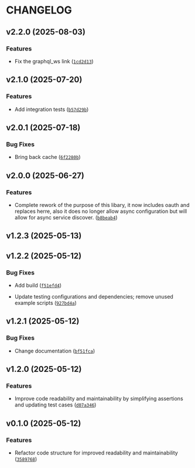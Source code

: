 # CHANGELOG


## v2.2.0 (2025-08-03)

### Features

- Fix the graphql_ws link
  ([`1cd2d13`](https://github.com/arkitektio/fakts-next/commit/1cd2d13e6bb3672a2e121e3c5794f318474537fa))


## v2.1.0 (2025-07-20)

### Features

- Add integration tests
  ([`b57d29b`](https://github.com/arkitektio/fakts-next/commit/b57d29ba2960da17db50d93d5300c4a8654730da))


## v2.0.1 (2025-07-18)

### Bug Fixes

- Bring back cache
  ([`6f2280b`](https://github.com/arkitektio/fakts-next/commit/6f2280b8a6597c741419a3b6a0a9618427eae41b))


## v2.0.0 (2025-06-27)

### Features

- Complete rework of the purpose of this libary, it now includes oauth and replaces herre, also it
  does no longer allow async configuration but will allow for async service discover.
  ([`b8beab4`](https://github.com/arkitektio/fakts-next/commit/b8beab476b3fc398e0f756fa6bcd70c7450036fb))


## v1.2.3 (2025-05-13)


## v1.2.2 (2025-05-12)

### Bug Fixes

- Add build
  ([`f51efd4`](https://github.com/arkitektio/fakts-next/commit/f51efd4bf582856555923437f8b2c9b49c61f71c))

- Update testing configurations and dependencies; remove unused example scripts
  ([`927bd4a`](https://github.com/arkitektio/fakts-next/commit/927bd4af18b553b578ed9fb55a1c3a313389c378))


## v1.2.1 (2025-05-12)

### Bug Fixes

- Change documentation
  ([`bf51fca`](https://github.com/arkitektio/fakts-next/commit/bf51fcaf891456f0d58c17341054d08f34ec9113))


## v1.2.0 (2025-05-12)

### Features

- Improve code readability and maintainability by simplifying assertions and updating test cases
  ([`d07a346`](https://github.com/arkitektio/fakts-next/commit/d07a3463d517afa05828c9982dd8ed78014f37c7))


## v0.1.0 (2025-05-12)

### Features

- Refactor code structure for improved readability and maintainability
  ([`3589768`](https://github.com/arkitektio/fakts-next/commit/358976870ebf04b3bd67be9e41952f8424275ea8))
